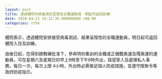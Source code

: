 ```yaml
---
layout: post
title: 透過體院作病毒測試呈陰性全職運動員　明起可返回訓練
date: 2020-04-21 19:12:39.000000000 +08:00
categories: rthk
---
```


體院表示，透過體院安排接受病毒測試、結果呈陰性的全職運動員，明日起可返回體院入住及訓練。

由後日起，在得到總教練批准下，參與特別集訓的全職或正備戰奥運及殘奥運的運動員，可在星期六及星期日的早上9時至下午6時外出，探望家人及處理私人事務，每日一次，每次上限 4小時，外出時必需做足個人防疫措施，並遵守限聚令等政府防疫指示。
